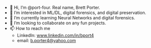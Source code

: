 - 👋 Hi, I’m @port-four. Real name, Brett Porter.
- 👀 I’m interested in ML/DL, digital forensics, and digital preservation.
- 🌱 I’m currently learning Neural Networks and digital forensics.
- 💞️ I’m looking to collaborate on any fun projects.
- 📫 How to reach me
  -   LinkedIn: www.linkedin.com/in/bport4
  -   email: b.porter4@yahoo.com

<!---
port-four/port-four is a ✨ special ✨ repository because its `README.md` (this file) appears on your GitHub profile.
You can click the Preview link to take a look at your changes.
--->
